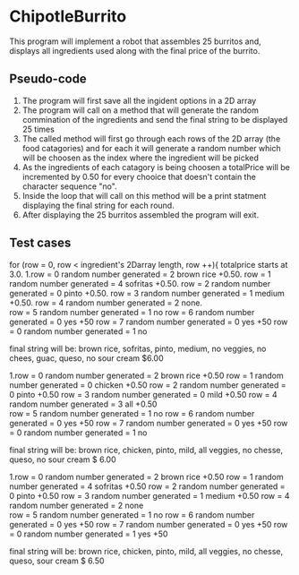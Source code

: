 # ChipotleBurrito
This program will implement a robot that assembles 25 burritos and,
 displays all ingredients used along with the final price of the burrito.

## Pseudo-code 
1. The program will first save all the ingident options in a 2D array
2. The program will call on a method that will generate the random commination
of the ingredients and send the final string to be displayed 25 times 
3. The called method will first go through each rows of the 2D array (the food 
catagories) and for each it will generate a random number which will be choosen as the index where the ingredient will be picked 
4. As the ingredients of each catagory is being choosen a totalPrice will be incremented by 0.50 for every chooice that doesn't contain the character sequence "no". 
5. Inside the loop that will call on this method will be a print statment displaying the final string for each round. 
6. After displaying the 25 burritos assembled the program will exit. 

## Test cases 
for (row = 0, row < ingredient's 2Darray length, row ++){
totalprice starts at 3.0.
  1.row = 0   random number generated = 2 brown rice +0.50. 
    row = 1   random number generated = 4 sofritas +0.50. 
    row = 2   random number generated = 0 pinto +0.50. 
    row = 3   random number generated = 1 medium +0.50. 
    row = 4   random number generated = 2 none.     
    row = 5   random number generated = 1 no
    row = 6   random number generated = 0 yes +50
    row = 7   random number generated = 0 yes +50
    row = 0   random number generated = 1 no 

final string will be: brown rice, sofritas, pinto, medium, no veggies, no chees, guac, queso, no sour cream $6.00
 

 1.row = 0   random number generated = 2 brown rice +0.50
    row = 1   random number generated = 0 chicken +0.50
    row = 2   random number generated = 0 pinto +0.50
    row = 3   random number generated = 0 mild +0.50
    row = 4   random number generated = 3 all +0.50   
    row = 5   random number generated = 1 no
    row = 6   random number generated = 0 yes +50
    row = 7   random number generated = 0 yes +50
    row = 0   random number generated = 1 no 
    
final string will be: brown rice, chicken, pinto, mild, all veggies, no chesse, 
queso, no sour cream $ 6.00


 1.row = 0   random number generated = 2 brown rice +0.50
    row = 1   random number generated = 4 sofritas +0.50
    row = 2   random number generated = 0 pinto +0.50
    row = 3   random number generated = 1 medium +0.50
    row = 4   random number generated = 2 none    
    row = 5   random number generated = 1 no
    row = 6   random number generated = 0 yes +50
    row = 7   random number generated = 0 yes +50
    row = 0   random number generated = 1 yes +50

final string will be: brown rice, chicken, pinto, mild, all veggies, no chesse,
queso, sour cream $ 6.50
